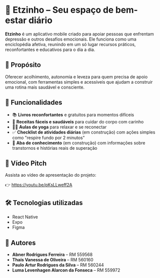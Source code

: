 # 🌱 Etzinho – Seu espaço de bem-estar diário

**Etzinho** é um aplicativo mobile criado para apoiar pessoas que enfrentam depressão e outros desafios emocionais. Ele funciona como uma enciclopédia afetiva, reunindo em um só lugar recursos práticos, reconfortantes e educativos para o dia a dia.

## 🎯 Propósito

Oferecer acolhimento, autonomia e leveza para quem precisa de apoio emocional, com ferramentas simples e acessíveis que ajudam a construir uma rotina mais saudável e consciente.

## 📱 Funcionalidades

- 📚 **Livros reconfortantes** e gratuitos para momentos difíceis  
- 🥗 **Receitas fáceis e saudáveis** para cuidar do corpo com carinho  
- 🧘‍♀️ **Aulas de yoga** para relaxar e se reconectar  
- ✅ **Checklist de atividades diárias** (em construção) com ações simples como "respire fundo por 2 minutos"  
- 🧠 **Aba de conhecimento** (em construção) com informações sobre transtornos e histórias reais de superação

## 🎥 Vídeo Pitch

Assista ao vídeo de apresentação do projeto:

👉 https://youtu.be/pKsLLweff2A

## 🛠️ Tecnologias utilizadas

- React Native 
- Expo 
- Figma

## 👥 Autores

- **Abner Rodrigues Ferreira** – RM 559568  
- **Thaís Vanessa de Oliveira** – RM 560160  
- **Paulo Artur Rodrigues da Silva** – RM 560244  
- **Luma Levenhagen Alarcon da Fonseca** – RM 559972
